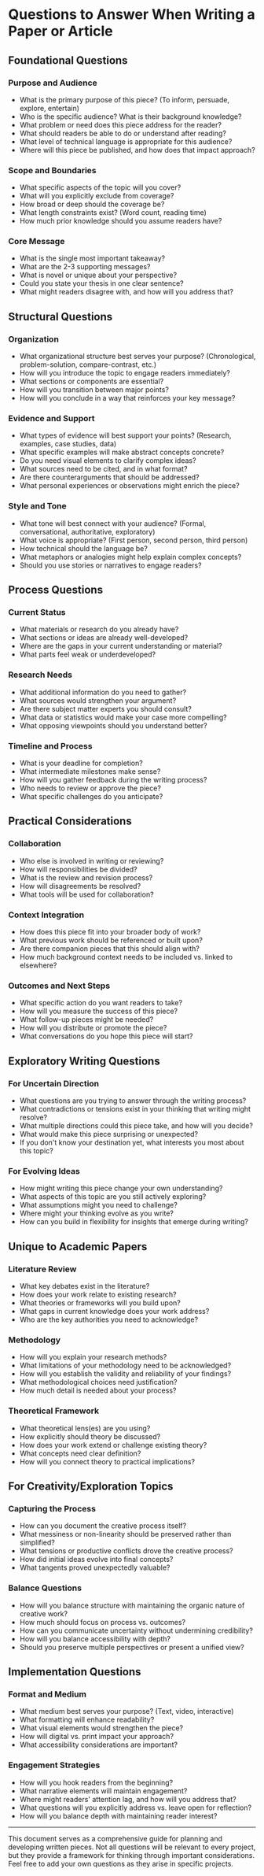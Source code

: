 # Questions to Answer When Writing a Paper or Article

## Foundational Questions

### Purpose and Audience
- What is the primary purpose of this piece? (To inform, persuade, explore, entertain)
- Who is the specific audience? What is their background knowledge?
- What problem or need does this piece address for the reader?
- What should readers be able to do or understand after reading?
- What level of technical language is appropriate for this audience?
- Where will this piece be published, and how does that impact approach?

### Scope and Boundaries
- What specific aspects of the topic will you cover?
- What will you explicitly exclude from coverage?
- How broad or deep should the coverage be?
- What length constraints exist? (Word count, reading time)
- How much prior knowledge should you assume readers have?

### Core Message
- What is the single most important takeaway?
- What are the 2-3 supporting messages?
- What is novel or unique about your perspective?
- Could you state your thesis in one clear sentence?
- What might readers disagree with, and how will you address that?

## Structural Questions

### Organization
- What organizational structure best serves your purpose? (Chronological, problem-solution, compare-contrast, etc.)
- How will you introduce the topic to engage readers immediately?
- What sections or components are essential?
- How will you transition between major points?
- How will you conclude in a way that reinforces your key message?

### Evidence and Support
- What types of evidence will best support your points? (Research, examples, case studies, data)
- What specific examples will make abstract concepts concrete?
- Do you need visual elements to clarify complex ideas?
- What sources need to be cited, and in what format?
- Are there counterarguments that should be addressed?
- What personal experiences or observations might enrich the piece?

### Style and Tone
- What tone will best connect with your audience? (Formal, conversational, authoritative, exploratory)
- What voice is appropriate? (First person, second person, third person)
- How technical should the language be?
- What metaphors or analogies might help explain complex concepts?
- Should you use stories or narratives to engage readers?

## Process Questions

### Current Status
- What materials or research do you already have?
- What sections or ideas are already well-developed?
- Where are the gaps in your current understanding or material?
- What parts feel weak or underdeveloped?

### Research Needs
- What additional information do you need to gather?
- What sources would strengthen your argument?
- Are there subject matter experts you should consult?
- What data or statistics would make your case more compelling?
- What opposing viewpoints should you understand better?

### Timeline and Process
- What is your deadline for completion?
- What intermediate milestones make sense?
- How will you gather feedback during the writing process?
- Who needs to review or approve the piece?
- What specific challenges do you anticipate?

## Practical Considerations

### Collaboration
- Who else is involved in writing or reviewing?
- How will responsibilities be divided?
- What is the review and revision process?
- How will disagreements be resolved?
- What tools will be used for collaboration?

### Context Integration
- How does this piece fit into your broader body of work?
- What previous work should be referenced or built upon?
- Are there companion pieces that this should align with?
- How much background context needs to be included vs. linked to elsewhere?

### Outcomes and Next Steps
- What specific action do you want readers to take?
- How will you measure the success of this piece?
- What follow-up pieces might be needed?
- How will you distribute or promote the piece?
- What conversations do you hope this piece will start?

## Exploratory Writing Questions

### For Uncertain Direction
- What questions are you trying to answer through the writing process?
- What contradictions or tensions exist in your thinking that writing might resolve?
- What multiple directions could this piece take, and how will you decide?
- What would make this piece surprising or unexpected?
- If you don't know your destination yet, what interests you most about this topic?

### For Evolving Ideas
- How might writing this piece change your own understanding?
- What aspects of this topic are you still actively exploring?
- What assumptions might you need to challenge?
- Where might your thinking evolve as you write?
- How can you build in flexibility for insights that emerge during writing?

## Unique to Academic Papers

### Literature Review
- What key debates exist in the literature?
- How does your work relate to existing research?
- What theories or frameworks will you build upon?
- What gaps in current knowledge does your work address?
- Who are the key authorities you need to acknowledge?

### Methodology
- How will you explain your research methods?
- What limitations of your methodology need to be acknowledged?
- How will you establish the validity and reliability of your findings?
- What methodological choices need justification?
- How much detail is needed about your process?

### Theoretical Framework
- What theoretical lens(es) are you using?
- How explicitly should theory be discussed?
- How does your work extend or challenge existing theory?
- What concepts need clear definition?
- How will you connect theory to practical implications?

## For Creativity/Exploration Topics

### Capturing the Process
- How can you document the creative process itself?
- What messiness or non-linearity should be preserved rather than simplified?
- What tensions or productive conflicts drove the creative process?
- How did initial ideas evolve into final concepts?
- What tangents proved unexpectedly valuable?

### Balance Questions
- How will you balance structure with maintaining the organic nature of creative work?
- How much should focus on process vs. outcomes?
- How can you communicate uncertainty without undermining credibility?
- How will you balance accessibility with depth?
- Should you preserve multiple perspectives or present a unified view?

## Implementation Questions

### Format and Medium
- What medium best serves your purpose? (Text, video, interactive)
- What formatting will enhance readability?
- What visual elements would strengthen the piece?
- How will digital vs. print impact your approach?
- What accessibility considerations are important?

### Engagement Strategies
- How will you hook readers from the beginning?
- What narrative elements will maintain engagement?
- Where might readers' attention lag, and how will you address that?
- What questions will you explicitly address vs. leave open for reflection?
- How will you balance depth with maintaining reader interest?

---

This document serves as a comprehensive guide for planning and developing written pieces. Not all questions will be relevant to every project, but they provide a framework for thinking through important considerations. Feel free to add your own questions as they arise in specific projects.
